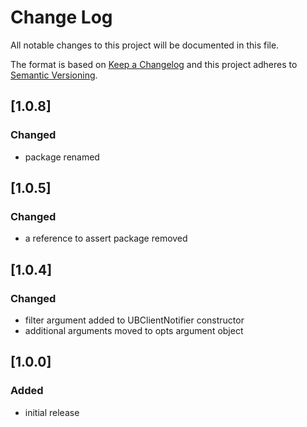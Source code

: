 # Change Log
All notable changes to this project will be documented in this file.

The format is based on [Keep a Changelog](http://keepachangelog.com/)
and this project adheres to [Semantic Versioning](http://semver.org/).

## [1.0.8]
### Changed
- package renamed

## [1.0.5]
### Changed
- a reference to assert package removed

## [1.0.4]
### Changed
- filter argument added to UBClientNotifier constructor
- additional arguments moved to opts argument object

## [1.0.0]
### Added
- initial release
